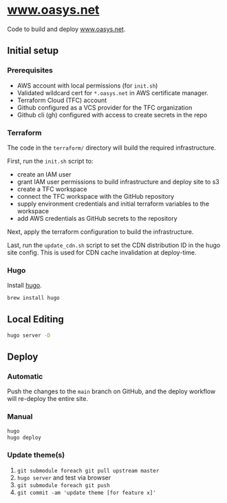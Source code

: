 # www.oasys.net

Code to build and deploy www.oasys.net.

## Initial setup

### Prerequisites

- AWS account with local permissions (for `init.sh`)
- Validated wildcard cert for `*.oasys.net` in AWS certificate manager.
- Terraform Cloud (TFC) account
- Github configured as a VCS provider for the TFC organization
- Github cli (gh) configured with access to create secrets in the repo

### Terraform

The code in the `terraform/` directory will build the required infrastructure.

First, run the `init.sh` script to:

- create an IAM user
- grant IAM user permissions to build infrastructure and deploy site to s3
- create a TFC workspace
- connect the TFC workspace with the GitHub repository
- supply environment credentials and initial terraform variables to the workspace
- add AWS credentials as GitHub secrets to the repository

Next, apply the terraform configuration to build the infrastructure.

Last, run the `update_cdn.sh` script to set the CDN distribution ID
in the hugo site config.  This is used for CDN cache invalidation at
deploy-time.

### Hugo

Install [hugo](https://gohugo.io).

```sh
brew install hugo
```

## Local Editing

```sh
hugo server -D
```

## Deploy

### Automatic

Push the changes to the `main` branch on GitHub, and the deploy workflow
will re-deploy the entire site.

### Manual

```sh
hugo
hugo deploy
```

### Update theme(s)

1. `git submodule foreach git pull upstream master`
1. `hugo server` and test via browser
1. `git submodule foreach git push`
1. `git commit -am 'update theme [for feature x]'`
